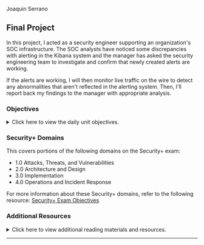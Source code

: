 Joaquin Serrano

## Final Project

In this project, I acted as a security engineer supporting an organization's SOC infrastructure. The SOC analysts have noticed some discrepancies with alerting in the Kibana system and the manager has asked the security engineering team to investigate and confirm that newly created alerts are working. 

If the alerts are working, I will then monitor live traffic on the wire to detect any abnormalities that aren't reflected in the alerting system. Then, I'll report back my findings to the manager with appropriate analysis.

### Objectives 

<details>
    <summary>Click here to view the daily unit objectives.</summary>

  <br>

- **Alert and Attacking Target 1** 

    - Configure alerts in Kibana 
    - Attack a machine on the network.
    - Capture the flag on the victim machine.

- **Wireshark Strikes Back** 

    - Capture network traffic
    - Investigate a number of suspicious activities
    - Collect corporate misuse evidence
    - Work in groups to create a presentation


- **Final Group Presentations** 

    - [Group Presentation](https://docs.google.com/presentation/d/e/2PACX-1vR0KfWGwecSLyEAJ7bTr22Or_kN0i9_WC_jNGuP6vvII04-CrKgm-WHDZ70phKZMRk1jtjySmXdXAeL/pub?start=true&loop=false&delayms=3000)
    - [Red team analysis](https://github.com/y2keno/final_project/blob/d4fa29fbb0d85118bb8fb06c190e6056e001484b/Final_Red_Team/Red%20Team.md)
    - [Blue team analysis](https://github.com/y2keno/final_project/blob/d4fa29fbb0d85118bb8fb06c190e6056e001484b/Final_Blue_Team/Final%20Blue%20team.md)
    - [Network forensic analysis](https://github.com/y2keno/final_project/blob/d4fa29fbb0d85118bb8fb06c190e6056e001484b/Final_%20Network%20Analysis/Final_%20Network_Analysis.md) 

</details>

### Security+ Domains

This covers portions of the following domains on the Security+ exam:

- 1.0 Attacks, Threats, and Vulnerabilities 
- 2.0 Architecture and Design 
- 3.0 Implementation
- 4.0 Operations and Incident Response 

For more information about these Security+ domains, refer to the following resource: [Security+ Exam Objectives](https://comptiacdn.azureedge.net/webcontent/docs/default-source/exam-objectives/comptia-security-sy0-601-exam-objectives-(2-0).pdf?sfvrsn=8c5889ff_2)


### Additional Resources

<details> 
<summary> Click here to view additional reading materials and resources. </summary>
</br>

These resources are provided as optional, recommended resources to supplement the concepts covered in this unit.

- [SANS Pentesting Cheatsheet](https://www.sans.org/blog/sans-poster-building-a-better-pen-tester-pdf-download/)


</details>

---


   
